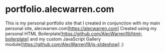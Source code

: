 # portfolio.alecwarren.com

This is my personal portfolio site that I created in conjunction with my main personal site, alecwarren.com[https://alecwarren.com]
Created using my personal HTML Boilerplate[https://github.com/AlecWarren19/html-boilerplate] and my custom JavaScript Gallery module[https://github.com/AlecWarren19/js-slideshow] ;)
